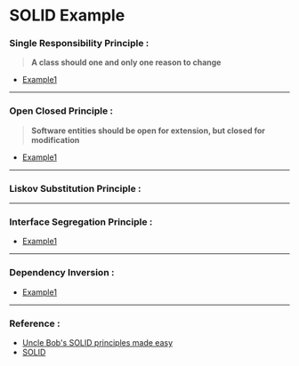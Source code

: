 # SOLID Example

### Single Responsibility Principle :
> **A class should one and only one reason to change**


- [Example1](SingleResponsibility/srp_exp1.py)
---

### Open Closed Principle :
> **Software entities should  be open for extension, but closed for modification**
- [Example1](OpenClosed/ocp_exp1.py)
---

### Liskov Substitution Principle :

--- 
### Interface Segregation Principle :
- [Example1](InterfaceSegregation/isp_exp1.py)
---
### Dependency Inversion :
- [Example1](DependencyInversion/di_exp1.py)

---
### Reference :
- [Uncle Bob's SOLID principles made easy](https://www.youtube.com/watch?v=pTB30aXS77U)
- [SOLID](https://www.youtube.com/watch?v=inf7AaZWJcY&t=625s)